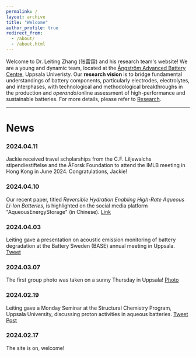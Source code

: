 ```yaml
---
permalink: /
layout: archive
title: "Welcome"
author_profile: true
redirect_from: 
  - /about/
  - /about.html
---
```



Welcome to Dr. Leiting Zhang (张雷霆) and his research team's website! We are a young and dynamic team, located at the [Ångström Advanced Battery Centre](https://www.kemi.uu.se/angstrom/research/structural-chemistry/aabc), Uppsala Univeristy. Our **research vision** is to bridge fundamental understandings of battery components, particularly electrodes, electrolytes, and interphases, with technological and methodological breakthroughs in the production and *operando*/online assessment of high-performance and sustainable batteries. For more details, please refer to [Research](https://leitingzhang.github.io/research/).
 
---

# News

### 2024.04.11
Jackie received travel scholarships from the C.F. Liljewalchs stipendiestiftelse and the ÅForsk Foundation to attend the IMLB meeting in Hong Kong in June 2024. Congratulations, Jackie!

### 2024.04.10
Our recent paper, titled *Reversible Hydration Enabling High-Rate Aqueous Li-Ion Batteries*, is highlighted on the social media platform "AqueousEnergyStorage" (in Chinese). [Link](https://mp.weixin.qq.com/s/cAjI2nMm_881vVT5-RGfOA)

### 2024.04.03
Leiting gave a presentation on acoustic emission monitoring of battery degradation at the Battery Sweden (BASE) annual meeting in Uppsala. [Tweet](https://twitter.com/LeitingZhang/status/1775583701729943954)

### 2024.03.07
The first group photo was taken on a sunny Thursday in Uppsala! [Photo](https://leitingzhang.github.io/images/picpic/life/Group202403.jpg)

### 2024.02.19
Leiting gave a Monday Seminar at the Structural Chemistry Program, Uppsala University, discussing proton activities in aqueous batteries. [Tweet](https://x.com/angstromABC/status/1759619242800853058?s=20) [Post](https://leitingzhang.github.io/posts/2024/02/blog-1/)

### 2024.02.17
The site is on, welcome!


